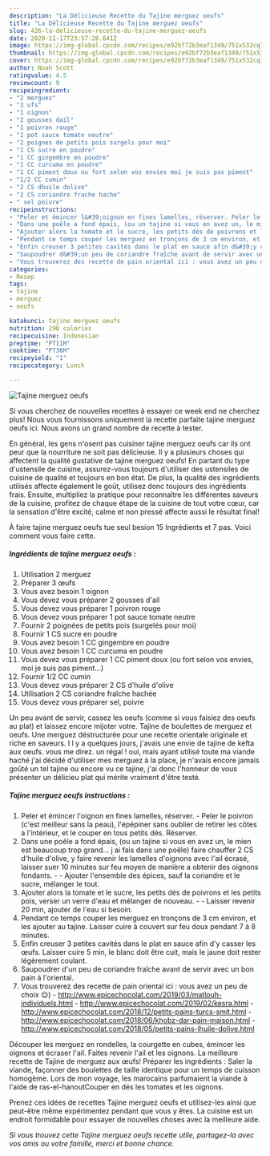 ```yaml
---
description: "La Délicieuse Recette du Tajine merguez oeufs"
title: "La Délicieuse Recette du Tajine merguez oeufs"
slug: 426-la-delicieuse-recette-du-tajine-merguez-oeufs
date: 2020-11-17T23:57:28.641Z
image: https://img-global.cpcdn.com/recipes/e92bf72b3eaf1349/751x532cq70/tajine-merguez-oeufs-photo-principale-de-la-recette.jpg
thumbnail: https://img-global.cpcdn.com/recipes/e92bf72b3eaf1349/751x532cq70/tajine-merguez-oeufs-photo-principale-de-la-recette.jpg
cover: https://img-global.cpcdn.com/recipes/e92bf72b3eaf1349/751x532cq70/tajine-merguez-oeufs-photo-principale-de-la-recette.jpg
author: Noah Scott
ratingvalue: 4.5
reviewcount: 9
recipeingredient:
- "2 merguez"
- "3 ufs"
- "1 oignon"
- "2 gousses dail"
- "1 poivron rouge"
- "1 pot sauce tomate neutre"
- "2 poignes de petits pois surgels pour moi"
- "1 CS sucre en poudre"
- "1 CC gingembre en poudre"
- "1 CC curcuma en poudre"
- "1 CC piment doux ou fort selon vos envies moi je suis pas piment"
- "1/2 CC cumin"
- "2 CS dhuile dolive"
- "2 CS coriandre frache hache"
- " sel poivre"
recipeinstructions:
- "Peler et émincer l&#39;oignon en fines lamelles, réserver. Peler le poivron (c&#39;est meilleur sans la peau), l&#39;épépiner sans oublier de retirer les côtes a l&#39;intérieur, et le couper en tous petits dés. Réserver."
- "Dans une poêle a fond épais, (ou un tajine si vous en avez un, le mien est beaucoup trop grand... j ai fais dans une poêle) faire chauffer 2 CS d&#39;huile d&#39;olive, y faire revenir les lamelles d&#39;oignons avec l&#39;ail écrasé, laisser suer 10 minutes sur feu moyen de manière a obtenir des oignons fondants.  Ajouter l&#39;ensemble des épices, sauf la coriandre et le sucre, mélanger le tout."
- "Ajouter alors la tomate et le sucre, les petits dés de poivrons et les petits pois, verser un verre d&#39;eau et mélanger de nouveau.  Laisser revenir 20 min, ajouter de l&#39;eau si besoin."
- "Pendant ce temps couper les merguez en tronçons de 3 cm environ, et les ajouter au tajine. Laisser cuire à couvert sur feu doux pendant 7 à 8 minutes."
- "Enfin creuser 3 petites cavités dans le plat en sauce afin d&#39;y casser les œufs. Laisser cuire 5 min, le blanc doit être cuit, mais le jaune doit rester légèrement coulant."
- "Saupoudrer d&#39;un peu de coriandre fraîche avant de servir avec un bon pain à l&#39;oriental."
- "Vous trouverez des recette de pain oriental ici : vous avez un peu de choix 😉) http://www.epicechocolat.com/2019/03/matlouh-individuels.html http://www.epicechocolat.com/2019/02/kesra.html http://www.epicechocolat.com/2018/12/petits-pains-turcs-smit.html http://www.epicechocolat.com/2018/06/khobz-dar-pain-maison.html http://www.epicechocolat.com/2018/05/petits-pains-lhuile-dolive.html"
categories:
- Resep
tags:
- tajine
- merguez
- oeufs

katakunci: tajine merguez oeufs 
nutrition: 290 calories
recipecuisine: Indonesian
preptime: "PT11M"
cooktime: "PT36M"
recipeyield: "1"
recipecategory: Lunch

---
```



![Tajine merguez oeufs](https://img-global.cpcdn.com/recipes/e92bf72b3eaf1349/751x532cq70/tajine-merguez-oeufs-photo-principale-de-la-recette.jpg)

Si vous cherchez de nouvelles recettes à essayer ce week end ne cherchez plus! Nous vous fournissons uniquement la recette parfaite tajine merguez oeufs ici. Nous avons un grand nombre de recette à tester.

En général, les gens n'osent pas cuisiner tajine merguez oeufs car ils ont peur que la nourriture ne soit pas délicieuse. Il y a plusieurs choses qui affectent la qualité gustative de tajine merguez oeufs! En partant du type d'ustensile de cuisine, assurez-vous toujours d'utiliser des ustensiles de cuisine de qualité et toujours en bon état. De plus, la qualité des ingrédients utilisés affecte également le goût, utilisez donc toujours des ingrédients frais. Ensuite, multipliez la pratique pour reconnaître les différentes saveurs de la cuisine, profitez de chaque étape de la cuisine de tout votre cœur, car la sensation d'être excité, calme et non pressé affecte aussi le résultat final!

<!--inarticleads1-->

À faire tajine merguez oeufs tue seul besion 15 Ingrédients et 7 pas. Voici comment vous faire cette.

##### Ingrédients de tajine merguez oeufs :

1. Utilisation 2 merguez
1. Préparer 3 œufs
1. Vous avez besoin 1 oignon
1. Vous devez vous préparer 2 gousses d&#39;ail
1. Vous devez vous préparer 1 poivron rouge
1. Vous devez vous préparer 1 pot sauce tomate neutre
1. Fournir 2 poignées de petits pois (surgelés pour moi)
1. Fournir 1 CS sucre en poudre
1. Vous avez besoin 1 CC gingembre en poudre
1. Vous avez besoin 1 CC curcuma en poudre
1. Vous devez vous préparer 1 CC piment doux (ou fort selon vos envies, moi je suis pas piment...)
1. Fournir 1/2 CC cumin
1. Vous devez vous préparer 2 CS d&#39;huile d&#39;olive
1. Utilisation 2 CS coriandre fraîche hachée
1. Vous devez vous préparer  sel, poivre


Un peu avant de servir, cassez les oeufs (comme si vous faisiez des oeufs au plat) et laissez encore mijoter votre. Tajine de boulettes de merguez et oeufs. Une merguez déstructurée pour une recette orientale originale et riche en saveurs. I l y a quelques jours, j&#39;avais une envie de tajine de kefta aux oeufs. vous me direz. un régal ! oui, mais ayant utilisé toute ma viande haché j&#39;ai décidé d&#39;utiliser mes merguez à la place, je n&#39;avais encore jamais goûté un tel tajine ou encore vu ce tajine, j&#39;ai donc l&#39;honneur de vous présenter un délicieu plat qui mérite vraiment d&#39;être testé. 

<!--inarticleads2-->

##### Tajine merguez oeufs instructions :

1. Peler et émincer l&#39;oignon en fines lamelles, réserver. - Peler le poivron (c&#39;est meilleur sans la peau), l&#39;épépiner sans oublier de retirer les côtes a l&#39;intérieur, et le couper en tous petits dés. Réserver.
1. Dans une poêle a fond épais, (ou un tajine si vous en avez un, le mien est beaucoup trop grand... j ai fais dans une poêle) faire chauffer 2 CS d&#39;huile d&#39;olive, y faire revenir les lamelles d&#39;oignons avec l&#39;ail écrasé, laisser suer 10 minutes sur feu moyen de manière a obtenir des oignons fondants. -  - Ajouter l&#39;ensemble des épices, sauf la coriandre et le sucre, mélanger le tout.
1. Ajouter alors la tomate et le sucre, les petits dés de poivrons et les petits pois, verser un verre d&#39;eau et mélanger de nouveau. -  - Laisser revenir 20 min, ajouter de l&#39;eau si besoin.
1. Pendant ce temps couper les merguez en tronçons de 3 cm environ, et les ajouter au tajine. Laisser cuire à couvert sur feu doux pendant 7 à 8 minutes.
1. Enfin creuser 3 petites cavités dans le plat en sauce afin d&#39;y casser les œufs. Laisser cuire 5 min, le blanc doit être cuit, mais le jaune doit rester légèrement coulant.
1. Saupoudrer d&#39;un peu de coriandre fraîche avant de servir avec un bon pain à l&#39;oriental.
1. Vous trouverez des recette de pain oriental ici : vous avez un peu de choix 😉) - http://www.epicechocolat.com/2019/03/matlouh-individuels.html - http://www.epicechocolat.com/2019/02/kesra.html - http://www.epicechocolat.com/2018/12/petits-pains-turcs-smit.html - http://www.epicechocolat.com/2018/06/khobz-dar-pain-maison.html - http://www.epicechocolat.com/2018/05/petits-pains-lhuile-dolive.html


Découper les merguez en rondelles, la courgette en cubes, émincer les oignons et écraser l&#39;ail. Faites revenir l&#39;ail et les oignons. La meilleure recette de Tajine de merguez aux œufs! Préparer les ingrédients : Saler la viande, façonner des boulettes de taille identique pour un temps de cuisson homogème. Lors de mon voyage, les marocains parfumaient la viande à l&#39;aide de ras-el-hanoutCouper en dés les tomates et les oignons. 

<!--inarticleads1-->

<p>
Prenez ces idées de recettes Tajine merguez oeufs et utilisez-les ainsi que peut-être même expérimentez pendant que vous y êtes. La cuisine est un endroit formidable pour essayer de nouvelles choses avec la meilleure aide.
</p>

<p>
<i>Si vous trouvez cette Tajine merguez oeufs recette utile, partagez-la avec vos amis ou votre famille, merci et bonne chance.</i>
</p>
